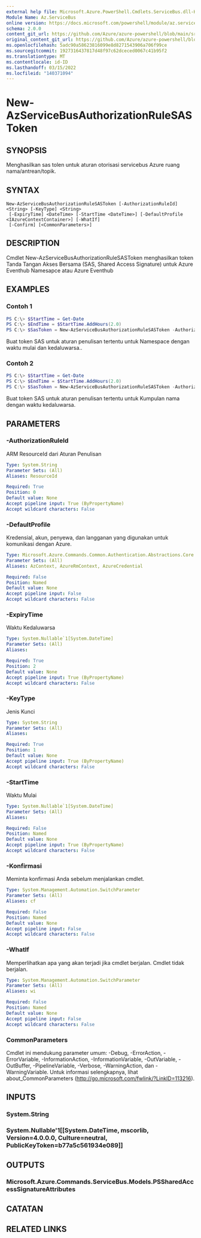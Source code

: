 ```yaml
---
external help file: Microsoft.Azure.PowerShell.Cmdlets.ServiceBus.dll-Help.xml
Module Name: Az.ServiceBus
online version: https://docs.microsoft.com/powershell/module/az.servicebus/new-azservicebusauthorizationrulesastoken
schema: 2.0.0
content_git_url: https://github.com/Azure/azure-powershell/blob/main/src/ServiceBus/ServiceBus/help/New-AzServiceBusAuthorizationRuleSASToken.md
original_content_git_url: https://github.com/Azure/azure-powershell/blob/main/src/ServiceBus/ServiceBus/help/New-AzServiceBusAuthorizationRuleSASToken.md
ms.openlocfilehash: 5adc90a58623816099e8d8271543906a706f99ce
ms.sourcegitcommit: 1927316437817d48f97c62dceced0067c41b95f2
ms.translationtype: MT
ms.contentlocale: id-ID
ms.lasthandoff: 03/15/2022
ms.locfileid: "140371094"
---
```

# New-AzServiceBusAuthorizationRuleSASToken

## SYNOPSIS
Menghasilkan sas tolen untuk aturan otorisasi servicebus Azure ruang nama/antrean/topik. 

## SYNTAX

```
New-AzServiceBusAuthorizationRuleSASToken [-AuthorizationRuleId] <String> [-KeyType] <String>
 [-ExpiryTime] <DateTime> [-StartTime <DateTime>] [-DefaultProfile <IAzureContextContainer>] [-WhatIf]
 [-Confirm] [<CommonParameters>]
```

## DESCRIPTION
Cmdlet New-AzServiceBusAuthorizationRuleSASToken menghasilkan token Tanda Tangan Akses Bersama (SAS, Shared Access Signature) untuk Azure Eventhub Namesapce atau Azure Eventhub

## EXAMPLES

### Contoh 1
```powershell
PS C:\> $StartTime = Get-Date
PS C:\> $EndTime = $StartTime.AddHours(2.0)
PS C:\> $SasToken = New-AzServiceBusAuthorizationRuleSASToken -AuthorizationRuleId $updatedAuthRule.Id  -KeyType Primary -ExpiryTime $EndTime -StartTime $StartTime
```

Buat token SAS untuk aturan penulisan tertentu untuk Namespace dengan waktu mulai dan kedaluwarsa..

### Contoh 2
```powershell
PS C:\> $StartTime = Get-Date
PS C:\> $EndTime = $StartTime.AddHours(2.0)
PS C:\> $SasToken = New-AzServiceBusAuthorizationRuleSASToken -AuthorizationRuleId $updatedAuthRule.Id  -KeyType Primary -ExpiryTime $EndTime
```

Buat token SAS untuk aturan penulisan tertentu untuk Kumpulan nama dengan waktu kedaluwarsa.

## PARAMETERS

### -AuthorizationRuleId
ARM ResourceId dari Aturan Penulisan

```yaml
Type: System.String
Parameter Sets: (All)
Aliases: ResourceId

Required: True
Position: 0
Default value: None
Accept pipeline input: True (ByPropertyName)
Accept wildcard characters: False
```

### -DefaultProfile
Kredensial, akun, penyewa, dan langganan yang digunakan untuk komunikasi dengan Azure.

```yaml
Type: Microsoft.Azure.Commands.Common.Authentication.Abstractions.Core.IAzureContextContainer
Parameter Sets: (All)
Aliases: AzContext, AzureRmContext, AzureCredential

Required: False
Position: Named
Default value: None
Accept pipeline input: False
Accept wildcard characters: False
```

### -ExpiryTime
Waktu Kedaluwarsa

```yaml
Type: System.Nullable`1[System.DateTime]
Parameter Sets: (All)
Aliases:

Required: True
Position: 2
Default value: None
Accept pipeline input: True (ByPropertyName)
Accept wildcard characters: False
```

### -KeyType
Jenis Kunci

```yaml
Type: System.String
Parameter Sets: (All)
Aliases:

Required: True
Position: 1
Default value: None
Accept pipeline input: True (ByPropertyName)
Accept wildcard characters: False
```

### -StartTime
Waktu Mulai

```yaml
Type: System.Nullable`1[System.DateTime]
Parameter Sets: (All)
Aliases:

Required: False
Position: Named
Default value: None
Accept pipeline input: True (ByPropertyName)
Accept wildcard characters: False
```

### -Konfirmasi
Meminta konfirmasi Anda sebelum menjalankan cmdlet.

```yaml
Type: System.Management.Automation.SwitchParameter
Parameter Sets: (All)
Aliases: cf

Required: False
Position: Named
Default value: None
Accept pipeline input: False
Accept wildcard characters: False
```

### -WhatIf
Memperlihatkan apa yang akan terjadi jika cmdlet berjalan.
Cmdlet tidak berjalan.

```yaml
Type: System.Management.Automation.SwitchParameter
Parameter Sets: (All)
Aliases: wi

Required: False
Position: Named
Default value: None
Accept pipeline input: False
Accept wildcard characters: False
```

### CommonParameters
Cmdlet ini mendukung parameter umum: -Debug, -ErrorAction, -ErrorVariable, -InformationAction, -InformationVariable, -OutVariable, -OutBuffer, -PipelineVariable, -Verbose, -WarningAction, dan -WarningVariable.
Untuk informasi selengkapnya, lihat about_CommonParameters (http://go.microsoft.com/fwlink/?LinkID=113216).

## INPUTS

### System.String

### System.Nullable'1[[System.DateTime, mscorlib, Version=4.0.0.0, Culture=neutral, PublicKeyToken=b77a5c561934e089]]

## OUTPUTS

### Microsoft.Azure.Commands.ServiceBus.Models.PSSharedAccessSignatureAttributes

## CATATAN

## RELATED LINKS